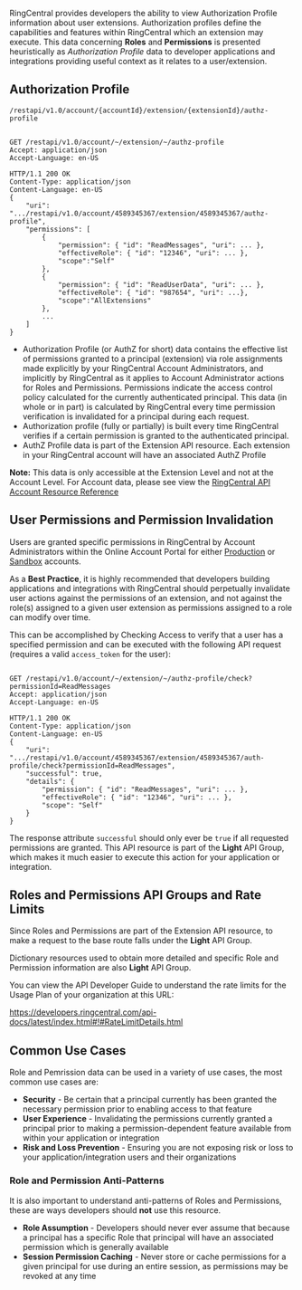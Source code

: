 RingCentral provides developers the ability to view Authorization Profile information about user extensions. Authorization profiles define the capabilities and features within RingCentral which an extension may execute. This data concerning **Roles** and **Permissions** is presented heuristically as *Authorization Profile* data to developer applications and integrations providing useful context as it relates to a user/extension.

## Authorization Profile

`/restapi/v1.0/account/{accountId}/extension/{extensionId}/authz-profile`

```

GET /restapi/v1.0/account/~/extension/~/authz-profile
Accept: application/json
Accept-Language: en-US
  
HTTP/1.1 200 OK
Content-Type: application/json
Content-Language: en-US
{
    "uri": ".../restapi/v1.0/account/4589345367/extension/4589345367/authz-profile",
    "permissions": [
        {
            "permission": { "id": "ReadMessages", "uri": ... }, 
            "effectiveRole": { "id": "12346", "uri": ... }, 
            "scope":"Self"
        },
        {
            "permission": { "id": "ReadUserData", "uri": ... }, 
            "effectiveRole": { "id": "987654", "uri": ...}, 
            "scope":"AllExtensions"
        },
        ...
    ]
}
```

* Authorization Profile (or AuthZ for short) data contains the effective list of permissions granted to a principal (extension) via role assignments made explicitly by your RingCentral Account Administrators, and implicitly by RingCentral as it applies to Account Administrator actions for Roles and Permissions. Permissions indicate the access control policy calculated for the currently authenticated  principal. This data (in whole or in part) is calculated by RingCentral every time permission verification is invalidated for a principal during each request.
* Authorization profile (fully or partially) is built every time RingCentral verifies if a certain permission is granted to the authenticated principal.
* AuthZ Profile data is part of the Extension API resource. Each extension in your RingCentral account will have an associated AuthZ Profile

**Note:** This data is only accessible at the Extension Level and not at the Account Level. For Account data, please see view the [RingCentral API Account Resource Reference](https://developers.ringcentral.com/api-docs/latest/index.html#!#RefAccount.html)

## User Permissions and Permission Invalidation

Users are granted specific permissions in RingCentral by Account Administrators within the Online Account Portal for either [Production](https://service.ringcentral.com) or [Sandbox](https://service.devtest.ringcentral.com) accounts.

As a **Best Practice**, it is highly recommended that developers building applications and integrations with RingCentral should perpetually invalidate user actions against the permissions of an extension, and not against the role(s) assigned to a given user extension as permissions assigned to a role can modify over time.

This can be accomplished by Checking Access to verify that a user has a specified permission and can be executed with the following API request (requires a valid `access_token` for the user):

```

GET /restapi/v1.0/account/~/extension/~/authz-profile/check?permissionId=ReadMessages
Accept: application/json
Accept-Language: en-US

HTTP/1.1 200 OK
Content-Type: application/json
Content-Language: en-US
{
    "uri": ".../restapi/v1.0/account/4589345367/extension/4589345367/auth-profile/check?permissionId=ReadMessages",
    "successful": true,
    "details": {
        "permission": { "id": "ReadMessages", "uri": ... },
        "effectiveRole": { "id": "12346", "uri": ... },
        "scope": "Self"
    }
}
```

The response attribute `successful` should only ever be `true` if all requested permissions are granted. This API resource is part of the **Light** API Group, which makes it much easier to execute this action for your application or integration.

## Roles and Permissions API Groups and Rate Limits

Since Roles and Permissions are part of the Extension API resource, to make a request to the base route falls under the **Light** API Group.

Dictionary resources used to obtain more detailed and specific Role and Permission information are also **Light** API Group.

You can view the API Developer Guide to understand the rate limits for the Usage Plan of your organization at this URL:

https://developers.ringcentral.com/api-docs/latest/index.html#!#RateLimitDetails.html

## Common Use Cases

Role and Pemrission data can be used in a variety of use cases, the most common use cases are:

* **Security** - Be certain that a principal currently has been granted the necessary permission prior to enabling access to that feature
* **User Experience** - Invalidating the permissions currently granted a principal prior to making a permission-dependent feature available from within your application or integration
* **Risk and Loss Prevention** - Ensuring you are not exposing risk or loss to your application/integration users and their organizations

### Role and Permission Anti-Patterns

It is also important to understand anti-patterns of Roles and Permissions, these are ways developers should **not** use this resource.

* **Role Assumption** - Developers should never ever assume that because a principal has a specific Role that principal will have an associated permission which is generally available
* **Session Permission Caching** - Never store or cache permissions for a given principal for use during an entire session, as permissions may be revoked at any time
